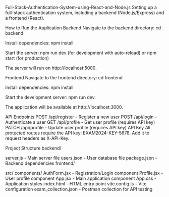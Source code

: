 Full-Stack-Authentication-System-using-React-and-Node.js
Setting up a full-stack authentication system, including a backend (Node.js/Express) and a frontend (React).

How to Run the Application
Backend
Navigate to the backend directory: cd backend

Install dependencies: npm install

Start the server: npm run dev (for development with auto-reload) or npm start (for production)

The server will run on http://localhost:5000.

Frontend
Navigate to the frontend directory: cd frontend

Install dependencies: npm install

Start the development server: npm run dev.

The application will be available at http://localhost:3000.

API Endpoints
POST /api/register - Register a new user
POST /api/login - Authenticate a user
GET /api/profile - Get user profile (requires API key)
PATCH /api/profile - Update user profile (requires API key)
API Key
All protected routes require the API key: EXAM2024-KEY-5678. Add it to request headers as X-API-Key.

Project Structure
backend/

server.js - Main server file
users.json - User database file
package.json - Backend dependencies
frontend/

src/
components/
AuthForm.jsx - Registration/Login component
Profile.jsx - User profile component
App.jsx - Main application component
App.css - Application styles
index.html - HTML entry point
vite.config.js - Vite configuration
exam_collection.json - Postman collection for API testing
